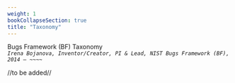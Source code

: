 ```yaml
---
weight: 1
bookCollapseSection: true
title: "Taxonomy"
---
```

Bugs Framework (BF) Taxonomy <br/>_`Irena Bojanova, Inventor/Creator, PI & Lead, NIST Bugs Framework (BF), 2014 – ~~~~`_

//to be added//